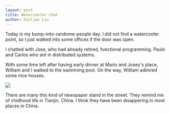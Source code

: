 ```yaml
---
layout: post
title: Watercooler chat
author: Xinlian Liu
---
```


Today is my bump-into-randome-people day.  I did not find a watercooler point, so I just walked into some offices if the door was open.

I chatted with Jose, who had already retired, functional programming.  Paulo and Carlos who are in distributed systems.

With some time left after having early dinner at Mario and Josey's place, William and I walked to the swimming pool.  On the way, William adimred some nice houses.

![](/images/MVING_20191008_082138.jpg)

There are many this kind of newspaper stand in the street.  They remind me of chidhood life in Tianjin, China.  I think they have been disappering in most places in China.

